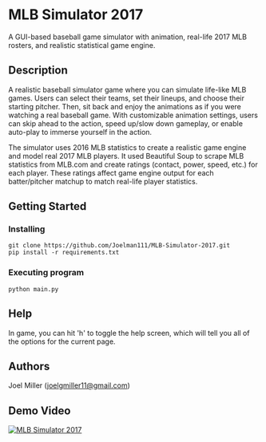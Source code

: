 # MLB Simulator 2017

A GUI-based baseball game simulator with animation, real-life 2017 MLB rosters, and realistic statistical game engine.

## Description

A realistic baseball simulator game where you can simulate life-like MLB games. Users can select their teams, set their lineups, and choose their starting pitcher. Then, sit back and enjoy the animations as if you were watching a real baseball game. With customizable animation settings, users can skip ahead to the action, speed up/slow down gameplay, or enable auto-play to immerse yourself in the action.

The simulator uses 2016 MLB statistics to create a realistic game engine and model real 2017 MLB players. It used Beautiful Soup to scrape MLB statistics from MLB.com and create ratings (contact, power, speed, etc.) for each player. These ratings affect game engine output for each batter/pitcher matchup to match real-life player statistics.

## Getting Started

### Installing

```
git clone https://github.com/Joelman111/MLB-Simulator-2017.git
pip install -r requirements.txt
```

### Executing program

```
python main.py
```

## Help

In game, you can hit 'h' to toggle the help screen, which will tell you all of the options for the current page.

## Authors

Joel Miller (joelgmiller11@gmail.com)

## Demo Video
[![MLB Simulator 2017](https://img.youtube.com/vi/7Pxdd7SbfVk/0.jpg)](https://youtu.be/7Pxdd7SbfVk?si=nIjsmbllElQH5p0M)